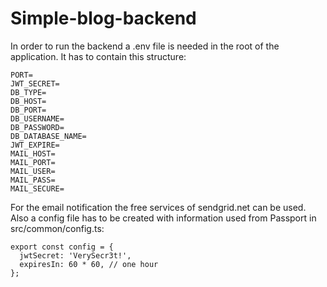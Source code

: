 # Simple-blog-backend

In order to run the backend a .env file is needed in the root of the application. It has to contain this structure:

```
PORT=
JWT_SECRET=
DB_TYPE=
DB_HOST=
DB_PORT=
DB_USERNAME=
DB_PASSWORD=
DB_DATABASE_NAME=
JWT_EXPIRE=
MAIL_HOST=
MAIL_PORT=
MAIL_USER=
MAIL_PASS=
MAIL_SECURE=
```
For the email notification the free services of sendgrid.net can be used.
Also a config file has to be created with information used from Passport in src/common/config.ts:
```
export const config = {
  jwtSecret: 'VerySecr3t!',
  expiresIn: 60 * 60, // one hour
};
```
